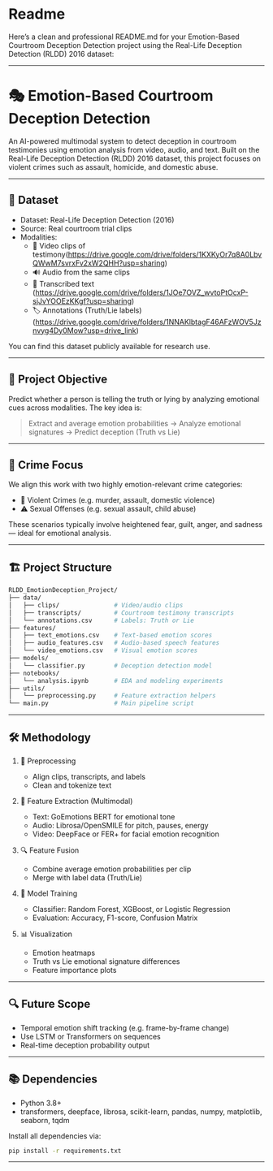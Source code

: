 # Readme
Here’s a clean and professional README.md for your Emotion-Based Courtroom Deception Detection project using the Real-Life Deception Detection (RLDD) 2016 dataset:

---

# 🎭 Emotion-Based Courtroom Deception Detection

An AI-powered multimodal system to detect deception in courtroom testimonies using emotion analysis from video, audio, and text. Built on the Real-Life Deception Detection (RLDD) 2016 dataset, this project focuses on violent crimes such as assault, homicide, and domestic abuse.

---

## 📂 Dataset

- Dataset: Real-Life Deception Detection (2016)
- Source: Real courtroom trial clips
- Modalities:
  - 🎥 Video clips of testimony(https://drive.google.com/drive/folders/1KXKyOr7q8A0LbvQWwM7svrxFv2xW2QHH?usp=sharing)
  - 🔊 Audio from the same clips
  - 📜 Transcribed text (https://drive.google.com/drive/folders/1JOe7OVZ_wvtoPtOcxP-sjJvYOOEzKKgf?usp=sharing)
  - 🏷️ Annotations (Truth/Lie labels) (https://drive.google.com/drive/folders/1NNAKlbtagF46AFzWOV5Jznvyg4Dy0Mow?usp=drive_link)

You can find this dataset publicly available for research use.

---

## 🧠 Project Objective

Predict whether a person is telling the truth or lying by analyzing emotional cues across modalities. The key idea is:

> Extract and average emotion probabilities → Analyze emotional signatures → Predict deception (Truth vs Lie)

---

## 💼 Crime Focus

We align this work with two highly emotion-relevant crime categories:
- 🔪 Violent Crimes (e.g. murder, assault, domestic violence)
- ⚠️ Sexual Offenses (e.g. sexual assault, child abuse)

These scenarios typically involve heightened fear, guilt, anger, and sadness — ideal for emotional analysis.

---

## 🏗️ Project Structure

```bash
RLDD_EmotionDeception_Project/
├── data/
│   ├── clips/               # Video/audio clips
│   ├── transcripts/         # Courtroom testimony transcripts
│   └── annotations.csv      # Labels: Truth or Lie
├── features/
│   ├── text_emotions.csv    # Text-based emotion scores
│   ├── audio_features.csv   # Audio-based speech features
│   └── video_emotions.csv   # Visual emotion scores
├── models/
│   └── classifier.py        # Deception detection model
├── notebooks/
│   └── analysis.ipynb       # EDA and modeling experiments
├── utils/
│   └── preprocessing.py     # Feature extraction helpers
└── main.py                  # Main pipeline script
```

---

## 🛠️ Methodology

1. 🎯 Preprocessing
   - Align clips, transcripts, and labels
   - Clean and tokenize text

2. 🧪 Feature Extraction (Multimodal)
   - Text: GoEmotions BERT for emotional tone
   - Audio: Librosa/OpenSMILE for pitch, pauses, energy
   - Video: DeepFace or FER+ for facial emotion recognition

3. 🔍 Feature Fusion
   - Combine average emotion probabilities per clip
   - Merge with label data (Truth/Lie)

4. 🤖 Model Training
   - Classifier: Random Forest, XGBoost, or Logistic Regression
   - Evaluation: Accuracy, F1-score, Confusion Matrix

5. 📊 Visualization
   - Emotion heatmaps
   - Truth vs Lie emotional signature differences
   - Feature importance plots

---

## 🔍 Future Scope

- Temporal emotion shift tracking (e.g. frame-by-frame change)
- Use LSTM or Transformers on sequences
- Real-time deception probability output

---

## 📚 Dependencies

- Python 3.8+
- transformers, deepface, librosa, scikit-learn, pandas, numpy, matplotlib, seaborn, tqdm

Install all dependencies via:

```bash
pip install -r requirements.txt
```

---





